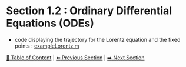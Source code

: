 # Section 1.2 : Ordinary Differential Equations (ODEs)

- code displaying the trajectory for the Lorentz equation and the fixed points : [exampleLorentz.m](./exampleLorentz.m)

[:book: Table of Content](../README.md) | [:arrow_left: Previous Section](../sec1.1/README.md) | [:arrow_right: Next Section](../sec1.3/README.md)